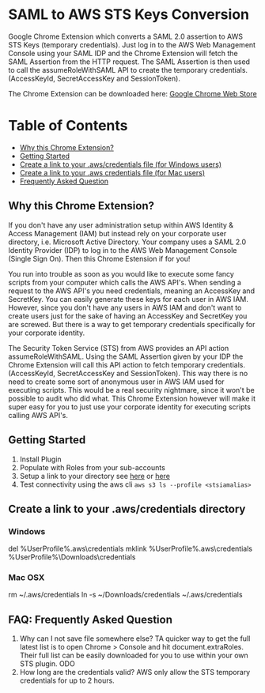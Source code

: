 # SAML to AWS STS Keys Conversion
Google Chrome Extension which converts a SAML 2.0 assertion to AWS STS Keys (temporary credentials). Just log in to the AWS Web Management Console using your SAML IDP and the Chrome Extension will fetch the SAML Assertion from the HTTP request. The SAML Assertion is then used to call the assumeRoleWithSAML API to create the temporary credentials. (AccessKeyId, SecretAccessKey and SessionToken).

The Chrome Extension can be downloaded here:
[Google Chrome Web Store](https://chrome.google.com/webstore/detail/ekniobabpcnfjgfbphhcolcinmnbehde/)

# Table of Contents
* [Why this Chrome Extension?](#why)
* [Getting Started](#gettingstarted)
* [Create a link to your .aws/credentials file (for Windows users)](#winlink)
* [Create a link to your .aws credentials file (for Mac users)](#maclink)
* [Frequently Asked Question](#faq)

## <a name="why"></a>Why this Chrome Extension?
If you don't have any user administration setup within AWS Identity & Access Management (IAM) but instead rely on your corporate user directory, i.e. Microsoft Active Directory. Your company uses a SAML 2.0 Identity Provider (IDP) to log in to the AWS Web Management Console (Single Sign On). Then this Chrome Estension if for you!

You run into trouble as soon as you would like to execute some fancy scripts from your computer which calls the AWS API's. When sending a request to the AWS API's you need credentials, meaning an AccessKey and SecretKey. You can easily generate these keys for each user in AWS IAM. However, since you don't have any users in AWS IAM and don't want to create users just for the sake of having an AccessKey and SecretKey you are screwed. But there is a way to get temporary credentials specifically for your corporate identity.

The Security Token Service (STS) from AWS provides an API action assumeRoleWithSAML. Using the SAML Assertion given by your IDP the Chrome Extension will call this API action to fetch temporary credentials. (AccessKeyId, SecretAccessKey and SessionToken). This way there is no need to create some sort of anonymous user in AWS IAM used for executing scripts. This would be a real security nightmare, since it won't be possible to audit who did what. This Chrome Extension however will make it super easy for you to just use your corporate identity for executing scripts calling AWS API's.

## <a name="gettingstarted"></a>Getting Started
1. Install Plugin
1. Populate with Roles from your sub-accounts
1. Setup a link to your directory see [here](#winlink) or [here](#maclink)
1. Test connectivity using the aws cli ```aws s3 ls --profile <stsiamalias> ```

## Create a link to your .aws/credentials directory
### <a name="winlink"></a>Windows
del %UserProfile%\.aws\credentials
mklink %UserProfile%\.aws\credentials %UserProfile%\Downloads\credentials

### <a name="maclink"></a>Mac OSX
rm ~/.aws/credentials
ln -s ~/Downloads/credentials ~/.aws/credentials

## <a name="faq"></a>FAQ: Frequently Asked Question
1. Why can I not save file somewhere else?
TA quicker way to get the full latest list is to open Chrome > Console and hit document.extraRoles.   Their full list can be easily downloaded for you to use within your own STS plugin. ODO
1. How long are the credentials valid?
AWS only allow the STS temporary credentials for up to 2 hours.  
